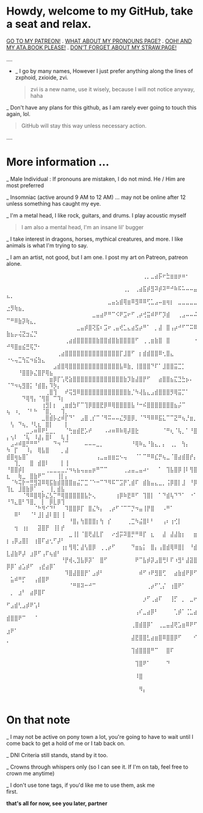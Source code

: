 #   Howdy, welcome to my GitHub, take a seat and relax.

[GO TO MY PATREON!](https://www.patreon.com/c/user/about?u=85089921) . [WHAT ABOUT MY PRONOUNS PAGE?](https://en.pronouns.page/@zxioide) . [OOH! AND MY ATA.BOOK PLEASE!](https://zxioide.atabook.org/) . [DON'T FORGET ABOUT MY STRAW.PAGE!](https://bhszx1.straw.page/)

....

- _ I go by many names, However I just prefer anything along the lines of zxphoid, zxioide, zvi. 

  > zvi is a new name, use it wisely, because I will not notice anyway, haha

_ Don't have any plans for this github, as I am rarely ever going to touch this again, lol.
  > GitHub will stay this way unless necessary action.

....


# More information ...

_ Male Individual : If pronouns are mistaken, I do not mind. He / Him are most preferred

_ Insomniac (active around 9 AM to 12 AM) ... may not be online after 12 unless something has caught my eye.

_ I'm a metal head, I like rock, guitars, and drums. I play acoustic myself 
> I am also a mental head, I'm an insane lil' bugger


_ I take interest in dragons, horses, mythical creatures, and more. I like animals is what I'm trying to say.

_ I am an artist, not good, but I am one. I post my art on Patreon, patreon alone.





⠀⠀⠀⠀⠀⠀⠀⠀⠀⠀⠀⠀⠀⠀⠀⠀⠀⠀⠀⠀⠀⠀⠀⠀⠀⠀⠀⠀⠀⠀⠀⠀⠀⠀⠀⢀⡀⣀⣴⡯⠖⣓⣶⣶⡶⠶⠂⠀⠀⠀⠀⠀⠀⠀⠀⠀⠀⠀⠀⠀⠀⠀⠀⠀⠀
⠀⠀⠀⠀⠀⠀⠀⠀⠀⠀⠀⠀⠀⠀⠀⠀⠀⠀⠀⠀⠀⠀⠀⠀⠀⠀⠀⠀⠀⠀⢀⡀⠀⢀⣴⣯⡾⣻⠽⡾⠽⠛⠚⠷⠯⠥⠤⠤⣤⣄⡀⠀⠀⠀⠀⠀⠀⠀⠀⠀⠀⠀⠀⠀⠀
⠀⠀⠀⠀⠀⠀⠀⠀⠀⠀⠀⠀⠀⠀⠀⠀⠀⠀⠀⠀⠀⠀⠀⠀⠀⠀⣀⣤⣢⣾⢿⣶⠿⣻⠿⠿⢋⣁⣠⠤⣶⢶⡆⠀⣀⣀⣀⣀⣀⣐⡻⢷⣦⡀⠀⠀⠀⠀⠀⠀⠀⠀⠀⠀⠀
⠀⠀⠀⠀⠀⠀⠀⠀⠀⠀⠀⠀⠀⠀⠀⠀⠀⠀⠀⠀⠀⠀⣀⣤⣴⠟⠛⠉⠪⠟⣩⠖⠋⢀⡴⢚⣭⠾⠟⠋⡹⣾⠀⠀⢀⣠⠤⠤⠬⠉⠛⠿⣷⡽⢷⣄⡀⠀⠀⠀⠀⠀⠀⠀⠀
⠀⠀⠀⠀⠀⠀⠀⠀⠀⠀⠀⠀⠀⠀⠀⠀⠀⠀⣀⣤⡾⣿⢝⣯⠆⣩⠖⢀⣤⢞⣁⣄⣴⣫⡴⠛⠁⠀⡀⣼⠀⣿⢠⡴⠚⠋⠉⠭⠿⣷⣦⡤⢬⣝⣲⣌⡙⠀⠀⠀⠀⠀⠀⠀⠀
⠀⠀⠀⠀⠀⠀⠀⠀⠀⠀⠀⠀⠀⠀⠀⢀⣴⣾⣿⣿⣿⣿⣿⣷⣿⣿⣾⣿⣷⣿⣿⣿⣿⠋⠀⢀⢀⣶⣷⣿⠀⣿⠀⠀⠀⠀⠀⠀⠐⠚⠻⣿⣶⣮⣛⢯⡙⠂⠀⠀⠀⠀⠀⠀⠀
⠀⠀⠀⠀⠀⠀⠀⠀⠀⠀⠀⠀⠀⢀⣴⣿⣿⣿⣿⣿⣿⣿⣿⣿⣿⣿⣿⣿⣿⡏⣸⣿⠋⠀⡆⣾⣾⣿⣿⠿⢂⣿⣄⠀⠀⠀⠀⠀⠀⠐⠢⢤⣉⢳⣍⠲⣮⣳⣄⠀⠀⠀⠀⠀⠀
⠀⠀⠀⠀⠀⠀⠀⠀⠀⠀⠀⠀⣠⣾⣿⢿⣿⣿⣿⣿⣿⣿⣿⣿⣿⣿⣿⣿⣿⣧⠿⣷⡀⢸⣿⣿⣿⠙⠏⠁⣸⣿⣿⣭⣉⡁⠀⠀⠀⠀⠀⠀⠘⣿⣿⡷⣌⣿⡟⢿⣦⠀⠀⠀⠀
⠀⠀⠀⠀⠀⠀⠀⠀⠀⠀⠀⣶⡿⡏⢡⢟⣵⣿⣿⣿⣿⣿⣿⣿⣿⣿⣿⣿⣿⣿⣷⡹⣷⣼⣿⡟⠋⠀⠀⣴⣿⣿⣦⣍⣙⣓⡦⠄⠀⠈⠙⠲⢦⣻⣿⡅⠘⣾⣿⡄⠹⡳⡄⠀⠀
⠀⠀⠀⠀⠀⠀⠀⠀⠀⠀⢀⣿⢹⠀⠀⠞⢭⣻⠿⣿⣿⣿⣿⣿⣿⣿⣿⣿⣿⣿⣿⣷⡈⠳⢼⣧⣄⣠⣾⣿⣿⣿⡻⢿⣭⡉⠁⠀⠀⠀⠀⠀⠀⠙⢿⢻⡄⠈⢻⣿⠀⠉⠹⡆⠀
⠀⠀⠀⠀⠀⠀⠀⠀⠀⢰⣻⡇⡆⠀⢀⣶⣾⣳⠏⠉⢹⡿⣿⣿⣟⡿⠿⢿⣿⣿⣿⣿⣧⠘⠒⠮⣿⣿⣿⣿⣿⣿⣿⣦⡬⠉⠀⠀⠀⢦⠀⠰⡀⠀⠈⠃⠓⠀⠈⣿⡀⠀⠀⢹⡀
⠀⠀⠀⠀⠀⠀⠀⠀⠀⣀⣿⣾⡧⣔⠾⡏⠙⠁⠀⣠⣿⢀⡎⠉⠈⠻⠭⠤⠤⣌⡻⣿⡿⡀⠈⠙⠻⠿⠿⣯⣅⠉⠉⣝⠛⢦⡘⣶⡀⠀⢣⠀⠙⢦⡀⠘⢇⣆⠀⣿⡇⠀⠀⠀⡇
⠀⠀⠀⠀⠀⣀⡠⠶⠿⠟⣃⣀⡀⠀⠀⠈⢓⣶⣾⣟⡡⠞⠀⠀⠀⠠⠴⠶⠿⠷⢿⡼⣿⣗⠀⠀⠀⠀⠀⠀⠈⠛⢆⠈⢧⡀⠁⠘⣿⡄⢢⠇⠀⠈⢧⠀⠸⣼⡄⣿⠇⠀⠀⢧⢸
⠀⣠⠴⠾⣿⡛⠛⠛⠁⠀⠀⠀⠙⠲⠈⠉⠀⠀⠀⠀⠤⠤⠤⣀⡀⠀⠀⠀⠀⠀⠀⠀⠘⢿⠷⣄⠘⣷⣄⡀⡄⠀⢀⡀⠀⢳⡄⠀⠀⠳⠀⡏⠀⠀⠸⡄⠀⢿⣧⣿⠀⠀⠀⡀⣼
⣾⣿⢶⣦⣿⠁⠀⠀⠀⠀⠀⠀⠀⠀⠀⠀⠀⠀⠀⠀⠀⠀⠀⢠⣀⣤⣶⣶⣒⠢⢤⠀⠀⠈⠁⠉⠛⠿⣎⡛⢦⣀⠈⣿⣴⣾⣿⡞⡄⠀⠀⢹⡀⠀⠀⣿⠀⣾⣿⠇⠀⠀⠀⡇⢸
⠘⣿⣿⡾⡇⠀⠀⠀⠀⠀⢀⣀⣀⣀⣀⡐⠲⢦⣦⢤⣤⣤⡶⠛⠉⠉⠀⠀⠀⠀⢀⣠⣤⣀⣤⠴⠂⠀⠀⠁⠀⢹⣧⣿⡿⢸⠇⢻⣿⣆⠀⠀⢷⣀⠀⣿⣷⠟⠉⠀⠀⠀⢸⡇⡄
⠀⠈⠳⢭⡗⠒⣛⣻⣽⠿⢿⣯⣷⣾⣿⣿⣿⣶⣬⡉⣉⠈⠑⠒⠉⠙⠻⠯⠉⣩⡟⢁⣾⠏⠀⣾⣷⣤⣄⣀⡀⢨⡿⣿⡇⣸⠀⠘⡿⢹⣆⠀⣸⣿⣷⡿⠁⠀⡀⠀⢸⡀⣾⣧⠀
⠀⠀⠀⠀⠈⠻⠿⣿⢿⡷⣌⣣⡉⠛⢿⣿⣿⣿⣿⣿⣧⡓⢄⠀⠀⠀⠀⠀⢰⡿⠷⣟⠿⠋⠀⢹⣿⡇⠀⠁⠙⣾⢧⠙⠙⠁⠀⠐⠁⠘⠹⣄⣿⠃⠹⣿⡀⠀⡇⠀⡿⣇⡿⢹⠀
⠀⠀⠀⠀⠀⠀⠀⠈⠓⠻⠊⠙⠃⠀⠀⠹⣿⣿⡿⡏⠀⣿⣌⠳⡄⠀⢀⡴⠋⠈⠉⠉⡙⠲⣤⢸⡟⣿⠀⠀⠠⠛⠁⠀⠀⠀⠀⠀⠀⠀⠀⠿⠃⠀⠀⠈⠃⣸⡇⣼⠇⣿⡇⢸⠀
⠀⠀⠀⠀⠀⠀⠀⠀⠀⠀⠀⠀⠀⠀⠀⠀⠘⣿⡄⢳⣿⣿⣿⡆⢳⠀⡎⠀⠀⠀⠀⢀⣉⠳⣬⣿⠇⠃⠀⠀⢠⠆⢰⢊⡇⠀⠀⠀⠀⠀⠀⢲⠀⢰⡆⠀⠀⣽⣿⡟⠀⢸⡇⡞⠀
⠀⠀⠀⠀⠀⠀⠀⠀⠀⠀⠀⠀⠀⠀⠀⠀⣀⢸⡇⠈⣿⢟⣼⣇⡏⠀⠀⠔⣺⡭⠽⣿⡛⠛⠿⡏⠀⣆⠀⠀⣼⠀⣼⣼⣷⡆⠀⠀⣶⡆⢠⡿⣠⣿⡇⠀⢰⣿⠏⣴⢂⠋⡼⠃⠀
⠀⠀⠀⠀⠀⠀⠀⠀⠀⠀⠀⠀⠀⠀⢰⡆⢻⢿⡁⣼⢣⣿⡿⠀⢀⢀⡴⠋⠀⠀⠀⠀⠙⣶⣦⡅⠀⣿⡄⢠⣿⣾⢿⠿⣿⡇⠀⠘⣾⣇⣼⣷⠟⡼⠀⣰⡿⠋⢠⠏⢦⣾⠃⠀⠀
⠀⠀⠀⠀⠀⠀⠀⠀⠀⠀⠀⠀⠀⠀⠘⡟⢾⢄⣹⣧⡿⡽⠁⠀⣿⠋⠀⠀⠀⠀⠀⠀⠀⠟⠉⣧⡾⡽⣠⣿⢛⠇⠏⠰⣻⠃⣼⣽⣿⡿⡿⠁⣴⣡⡾⠋⠀⢠⣞⣴⡿⠁⠀⠀⠀
⠀⠀⠀⠀⠀⠀⠀⠀⠀⠀⠀⠀⠀⠀⠀⠹⣿⣼⣿⣿⡟⠁⣠⡾⠃⠀⠀⠀⠀⠀⠀⠀⠀⠀⠾⠋⠰⠟⣻⣿⢋⠀⠀⣴⣷⣾⠟⡿⠋⠀⣥⠾⠛⡋⠀⠀⢠⣾⣿⠟⠀⠀⠀⠀⠀
⠀⠀⠀⠀⠀⠀⠀⠀⠀⠀⠀⠀⠀⠀⠀⠀⠈⠛⠿⠽⠒⠚⠉⠀⠀⠀⠀⠀⠀⠀⠀⠀⠀⠀⠀⠀⢀⡴⠋⢁⡌⠀⢰⣿⠟⠁⠀⠀⠀⠀⡀⠀⣰⠃⠀⣴⡿⣿⠏⠀⠀⠀⠀⠀⠀
⠀⠀⠀⠀⠀⠀⠀⠀⠀⠀⠀⠀⠀⠀⠀⠀⠀⠀⠀⠀⠀⠀⠀⠀⠀⠀⠀⠀⠀⠀⠀⠀⠀⠀⠀⡰⠋⢀⣴⠏⠀⠀⢸⡋⠀⡀⠀⣀⠖⠋⣠⣾⢃⣠⡾⠟⢡⠇⠀⠀⠀⠀⠀⠀⠀
⠀⠀⠀⠀⠀⠀⠀⠀⠀⠀⠀⠀⠀⠀⠀⠀⠀⠀⠀⠀⠀⠀⠀⠀⠀⠀⠀⠀⠀⠀⠀⠀⠀⢠⠎⣀⣴⡿⠃⠀⠀⠀⠀⢁⡾⠁⢈⣁⣴⣾⣿⣿⠟⠉⠀⠀⠈⠀⠀⠀⠀⠀⠀⠀⠀
⠀⠀⠀⠀⠀⠀⠀⠀⠀⠀⠀⠀⠀⠀⠀⠀⠀⠀⠀⠀⠀⠀⠀⠀⠀⠀⠀⠀⠀⠀⠀⠀⢀⣿⣾⣿⡿⠁⠀⢀⣀⣤⣼⢟⣡⣶⠿⠟⠋⣰⠟⠁⠀⠀⠀⠀⠀⠀⠀⠀⠀⠀⠀⠀⠀
⠀⠀⠀⠀⠀⠀⠀⠀⠀⠀⠀⠀⠀⠀⠀⠀⠀⠀⠀⠀⠀⠀⠀⠀⠀⠀⠀⠀⠀⠀⠀⠀⣼⣟⣿⣿⣃⣴⣶⣿⠿⣿⣿⡿⠋⠀⠀⠀⠊⠁⠀⠀⠀⠀⠀⠀⠀⠀⠀⠀⠀⠀⠀⠀⠀
⠀⠀⠀⠀⠀⠀⠀⠀⠀⠀⠀⠀⠀⠀⠀⠀⠀⠀⠀⠀⠀⠀⠀⠀⠀⠀⠀⠀⠀⠀⠀⠀⢹⣾⣿⣿⣿⠛⠉⠀⠀⣿⠏⠀⠀⠀⠀⠀⠀⠀⠀⠀⠀⠀⠀⠀⠀⠀⠀⠀⠀⠀⠀⠀⠀
⠀⠀⠀⠀⠀⠀⠀⠀⠀⠀⠀⠀⠀⠀⠀⠀⠀⠀⠀⠀⠀⠀⠀⠀⠀⠀⠀⠀⠀⠀⠀⠀⠀⢹⣿⠟⠁⠀⠀⠀⠀⠙⠀⠀⠀⠀⠀⠀⠀⠀⠀⠀⠀⠀⠀⠀⠀⠀⠀⠀⠀⠀⠀⠀⠀
⠀⠀⠀⠀⠀⠀⠀⠀⠀⠀⠀⠀⠀⠀⠀⠀⠀⠀⠀⠀⠀⠀⠀⠀⠀⠀⠀⠀⠀⠀⠀⠀⠀⠸⣿⠀⠀⠀⠀⠀⠀⠀⠀⠀⠀⠀⠀⠀⠀⠀⠀⠀⠀⠀⠀⠀⠀⠀⠀⠀⠀⠀⠀⠀⠀
⠀⠀⠀⠀⠀⠀⠀⠀⠀⠀⠀⠀⠀⠀⠀⠀⠀⠀⠀⠀⠀⠀⠀⠀⠀⠀⠀⠀⠀⠀⠀⠀⠀⠀⠻⡄⠀⠀⠀⠀⠀⠀⠀⠀⠀⠀⠀⠀⠀⠀⠀⠀⠀⠀⠀⠀⠀⠀⠀⠀⠀⠀⠀⠀⠀

# On that note

_ I may not be active on pony town a lot, you're going to have to wait until I come back to get a hold of me or I tab back on. 

_ DNI Criteria still stands, stand by it too.

_ Crowns through whispers only (so I can see it. If I'm on tab, feel free to crown me anytime)

_ I don't use tone tags, if you'd like me to use them, ask me first.⠀⠀⠀⠀⠀⠀⠀⠀⠀⠀⠀⠀⠀⠀⠀⠀⠀⠀⠀⠀⠀⠀⠀

**that's all for now, see you later, partner**
